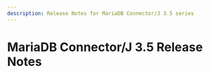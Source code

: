 ```yaml
---
description: Release Notes for MariaDB Connector/J 3.5 series
---
```


# MariaDB Connector/J 3.5 Release Notes


